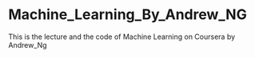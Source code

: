 # Machine_Learning_By_Andrew_NG
This is the lecture and the code of Machine Learning on Coursera by Andrew_Ng
